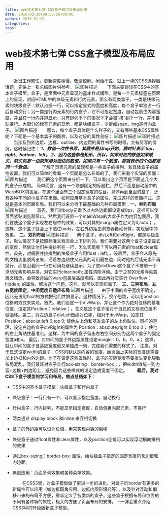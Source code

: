 ```yaml
---
title: web技术第七弹 CSS盒子模型及布局应用
date: 2016-03-20T09:55:58+08:00
update: 2016-01-01
categories:
tags:
---
```


web技术第七弹 CSS盒子模型及布局应用
===================================

       近日工作繁忙，更新速度稍慢，敬请谅解。闲话不说，就上一弹的CSS选择器话题，先供上一张总结图片供参考。
![图片描述](http://img.mukewang.com/56fa274300014c6b10280762.png "web技术第七弹CSS盒子模型及布局应用_")
       下面主要谈谈在CSS中的基本盒子模型。盒子，是页面中元素呈现的基本样式模型。是每一个元素标签在页面上的呈现。对应HTML中的块级元素和行内元素，那么有两类盒子，一类是块级元素的块级盒子：默认占据一行，可以指定显式的宽度和高度，每个盒子单独占一行后自动换行；另一类是行内元素的行内盒子，它不可指定宽度，自动包裹住内容宽度，并且在一行内并排显示，只有排列不下的情况下才会被“挤”到下一行，并不自动换行。大部分的标签元素的显示，都是块级盒子，少量如span、img是行内盒子。
![图片描述](http://img.mukewang.com/56fa27600001bcc207360213.png "web技术第七弹CSS盒子模型及布局应用_")
       那么，每个盒子具体是什么样子的，又有哪些基本CSS属性呢？下面是一个基本盒子的图样，以及对应的属性总结：
![图片描述](http://img.mukewang.com/56fa27850001f33a10240765.png "web技术第七弹CSS盒子模型及布局应用_")
![图片描述](http://img.mukewang.com/56fa27900001d9a210160643.png "web技术第七弹CSS盒子模型及布局应用_")
       当涉及到外边距、边框、outline、内边距的属性书写的时候，会有简写的情况，这时候记住：
***1、数值一次性书写，其顺序是从top开始，顺时针表示 top、right、bottom、left。
2、因为这些都是矩形，所以，如果对应的数值如果缺失，缺失的那一边就采用对面边的数值。如果只有一个数值，那就表示四个边都是同一个数值。***
        了解了页面元素的呈现都是一些盒子的排列，和具体盒子的属性设置，我们可以简单的看看一个页面是怎么布局的了。我们来看个实际的页面：
![图片描述](http://img.mukewang.com/56fa27bd000102b416170784.jpg "web技术第七弹CSS盒子模型及布局应用_")
       我们把这个页面来分析一下，可以看出这个页面是下面这几个大的盒子形成的。 简单而言，这有一个顶部固定的标题栏，然后下面是自动居中的WarpBOX包裹层，在这个里面有三个固定宽度的栏目。具体再到里面的盒子，还有各种不同的小盒子在里面。如何应用基本盒子的属性，完成这样的页面样式，这就是基本的页面布局。我们可以来分析下最基础的几种布局模型：​
**一、单列布局​**
![图片描述](http://img.mukewang.com/56fa27dd0001c31c07640518.png "web技术第七弹CSS盒子模型及布局应用_")        首先，我们对body元素予以内外边距都设定成0px，这样可以使页面紧贴浏览器窗口。然后我们设置一个mainWarp的大盒子作为内容包裹层，我们要使这个盒子实现左右居中的效果，可以对其的margin属性定义为0,auto； 。 这样，这个盒子就会上下贴住body，左右外边距由浏览器自动计算，实现居中的效果。
**二、双列布局**
![图片描述](http://img.mukewang.com/56fa27f90001768007620537.png "web技术第七弹CSS盒子模型及布局应用_")       两个盒子，divLeft和divRight，都是块级盒子，默认情况下是按照标准文档流会上下排列的。我们需要对这两个盒子设定显式的宽度，然后让他们并排排列在一行，怎么实现呢？可以用元素的float和clear属性。首先，对需要并排排列的块级盒子应用float：left; 。设置后，盒子会从原先的文档流里脱离出来，沿着左边贴住父元素的可用最左边，同时他的后续元素不再换行，而是沿着同一行在可用处继续显示。为了使divDown这个盒子不被前一个浮动元素影响并排，对它实行clear:both; 属性清除浮动。由于之前的元素浮动脱离文档流，会导致背后的warp包裹层高度塌陷，因此再对它实行 Overflow：hidden; 的属性，解决这个问题。这样，就可以实现布局了。
**三、三列布局，左右宽度固定，中间宽度自适应布局**
![图片描述](http://img.mukewang.com/56fa2812000133bd07720549.png "web技术第七弹CSS盒子模型及布局应用_")       由于中间的盒子宽度不确定，因此无法用float的方式把他们并排显示。这种情况下，换个思路，可以用postion位移的方式来实现。首先，我们设定一个divWarp，并让这个作为绝对位移的基准位置，设定其Position：relative；，含义是这个盒子相对于自己的文档流位置不做偏移​。第二，对左边盒子divLeft做绝对位移，相对于divWarp，设定其Position：absolut;left 0;top 0; 使他左上角和基准盒子的左上角贴住。同样的道理，设定右边的盒子divRight的属性为 Position：absolute;right 0;top 0； 使他的右上角贴住基准点。这样，为中间的盒子留出左右空间分别为这两个盒子的固定宽度a和b。 最后，对中间的盒子外边距属性设定margin：0，b，0，a； 这样，就让中间的盒子自适应宽度而又单独成一列，完成我们需要的样式了。 注意，对于显式设定width的盒子，CSS的默认是内容的宽度，而页面上实际的宽度还需要加上边框和内外边距。为了在设定这些属性时，盒子的实际宽度不要发生变化导致布局混乱，我们最好对盒子实行box-sizing：border-box；，把width值统一到内容+边框+内边距上，避免因为这些样式的设定造成宽度不固定。
       **最后，我对CSS下盒子模型的学习和布局，做点总结如下：**

-   CSS中的基本盒子模型：块级盒子和行内盒子

-   块级盒子：一行只有一个，可以显示指定宽度，自动换行
-   行内盒子：行内排列，不能显示指定宽度，自动包裹内部元素，不换行

-   两类通过 display:block 和inline 来互相切换
-   盒子的外边距可以设为负值，用来实现内容的偏移

-   块级盒子通过float属性和clear属性，以及position定位可以实现浮动横向排列的效果

-   通过box-sizing：border-box; 属性，给块级盒子指定的固定宽度包含边框和内边距。

-   典型应用：页面多列效果和各种菜单效果。

            在CSS3里，对盒子模型做了更进一步的进化，对盒子的border有更多的新属性可以应用（如边框圆角应用、边框内图形填充等），以及针对浮动和偏移带来的布局不方便，重新定义了各类新的盒子，这些盒子根据布局和位置的不同有各种新的属性，极大的方便了页面布局的安排。下一弹会重点介绍CSS3中的升级版新盒子模型。

